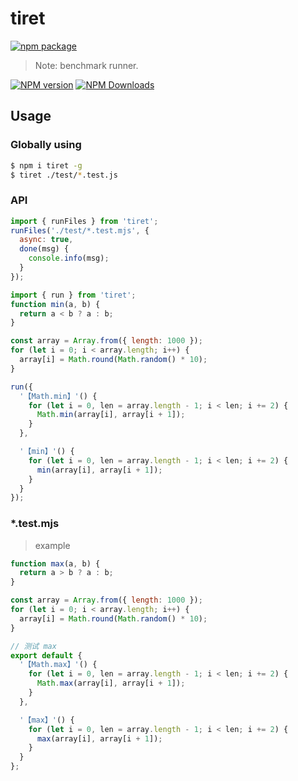 # tiret

[![npm package](https://nodei.co/npm/tiret.png?downloads=true&downloadRank=true&stars=true)](https://www.npmjs.com/package/tiret)

> Note: benchmark runner.

[![NPM version](https://img.shields.io/npm/v/tiret.svg?style=flat)](https://npmjs.org/package/tiret)
[![NPM Downloads](https://img.shields.io/npm/dm/tiret.svg?style=flat)](https://npmjs.org/package/tiret)

## Usage

### Globally using

```bash
$ npm i tiret -g
$ tiret ./test/*.test.js
```

### API

```js
import { runFiles } from 'tiret';
runFiles('./test/*.test.mjs', {
  async: true,
  done(msg) {
    console.info(msg);
  }
});
```


```js
import { run } from 'tiret';
function min(a, b) {
  return a < b ? a : b;
}

const array = Array.from({ length: 1000 });
for (let i = 0; i < array.length; i++) {
  array[i] = Math.round(Math.random() * 10);
}

run({
  '【Math.min】'() {
    for (let i = 0, len = array.length - 1; i < len; i += 2) {
      Math.min(array[i], array[i + 1]);
    }
  },

  '【min】'() {
    for (let i = 0, len = array.length - 1; i < len; i += 2) {
      min(array[i], array[i + 1]);
    }
  }
});
```

### *.test.mjs

> example

```js
function max(a, b) {
  return a > b ? a : b;
}

const array = Array.from({ length: 1000 });
for (let i = 0; i < array.length; i++) {
  array[i] = Math.round(Math.random() * 10);
}

// 测试 max
export default {
  '【Math.max】'() {
    for (let i = 0, len = array.length - 1; i < len; i += 2) {
      Math.max(array[i], array[i + 1]);
    }
  },

  '【max】'() {
    for (let i = 0, len = array.length - 1; i < len; i += 2) {
      max(array[i], array[i + 1]);
    }
  }
};
```
